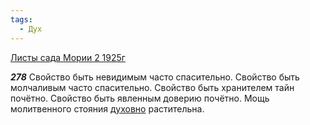 ```yaml
---
tags:
  - Дух
---
```


[Листы сада Мории 2 1925г](https://127.0.0.1:4002/agni/1925)

___278___
Свойство быть невидимым часто спасительно. Свойство быть молчаливым часто спасительно. Свойство быть хранителем тайн почётно. Свойство быть явленным доверию почётно. Мощь молитвенного стояния [духовно](../../../tags/#Дух) растительна.   

